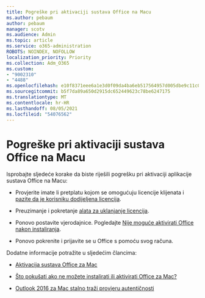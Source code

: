 ```yaml
---
title: Pogreške pri aktivaciji sustava Office na Macu
ms.author: pebaum
author: pebaum
manager: scotv
ms.audience: Admin
ms.topic: article
ms.service: o365-administration
ROBOTS: NOINDEX, NOFOLLOW
localization_priority: Priority
ms.collection: Adm_O365
ms.custom:
- "9002310"
- "4488"
ms.openlocfilehash: e10f8371eee6a1e3d0f09da4ba6eb517564957d005dbe9c11c00c35a640fbd0d
ms.sourcegitcommit: b5f7da89a650d2915dc652449623c78be6247175
ms.translationtype: MT
ms.contentlocale: hr-HR
ms.lasthandoff: 08/05/2021
ms.locfileid: "54076562"
---
```

# <a name="office-activation-errors-on-mac"></a>Pogreške pri aktivaciji sustava Office na Macu

Isprobajte sljedeće korake da biste riješili pogrešku pri aktivaciji aplikacije sustava Office na Macu:

- Provjerite imate li pretplatu kojom se omogućuju licencije klijenata i [pazite da je korisniku dodijeljena licencija](https://docs.microsoft.com/microsoft-365/admin/add-users/add-users).

- Preuzimanje i pokretanje [alata za uklanjanje licencija](https://support.office.com/article/how-to-remove-office-license-files-on-a-mac-b032c0f6-a431-4dad-83a9-6b727c03b193).

- Ponovo postavite vjerodajnice. Pogledajte [Nije moguće aktivirati Office nakon instaliranja](https://support.office.com/article/5efba2b4-b1e6-4e5f-bf3c-6ab945d03dea#bkmk_cantactivate).

- Ponovo pokrenite i prijavite se u Office s pomoću svog računa.

Dodatne informacije potražite u sljedećim člancima:

- [Aktivacija sustava Office za Mac](https://support.office.com/article/activate-office-for-mac-7f6646b1-bb14-422a-9ad4-a53410fcefb2)

- [Što pokušati ako ne možete instalirati ili aktivirati Office za Mac?](https://support.office.com/article/5efba2b4-b1e6-4e5f-bf3c-6ab945d03dea#picktab=activation)

- [Outlook 2016 za Mac stalno traži provjeru autentičnosti](https://docs.microsoft.com/outlook/troubleshoot/sign-in/repeated-prompts-authentication)
